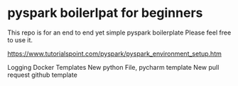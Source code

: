 # pyspark boilerlpat for beginners

This repo is for an end to end yet simple pyspark boilerplate 
Please feel free to use it. 

https://www.tutorialspoint.com/pyspark/pyspark_environment_setup.htm

Logging
Docker
Templates
	New python File, pycharm template
	New pull request github template

